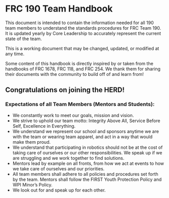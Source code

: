 # FRC 190 Team Handbook
This document is intended to contain the information needed for all 190 team members to understand the standards procedures for FRC Team 190. It is updated yearly by Core Leadership to accurately represent the current state of the team.

This is a working document that may be changed, updated, or modified at any time.

Some content of this handbook is directly inspired by or taken from the handbooks of FRC 1678, FRC 118, and FRC 254.  We thank them for sharing their documents with the community to build off of and learn from!

## Congratulations on joining the HERD!

### Expectations of all Team Members (Mentors and Students):

* We constantly work to meet our goals, mission and vision.
* We strive to uphold our team motto: Integrity Above All, Service Before Self, Excellence in Everything.
* We understand we represent our school and sponsors anytime we are with the team or wearing team apparel, and act in a way that would make them proud.
* We understand that participating in robotics should not be at the cost of taking care of ourselves or our other responsibilities.  We speak up if we are struggling and we work together to find solutions.  
* Mentors lead by example on all fronts, from how we act at events to how we take care of ourselves and our priorities.
* All team members shall adhere to all policies and procedures set forth by the team.  Mentors shall follow the FIRST Youth Protection Policy and WPI Minor’s Policy.
* We look out for and speak up for each other.
